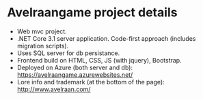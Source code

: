 # Avelraangame project details
- Web mvc project.
- .NET Core 3.1 server application. Code-first approach (includes migration scripts).
- Uses SQL server for db persistance.
- Frontend build on HTML, CSS, JS (with jquery), Bootstrap.
- Deployed on Azure (both server and db): https://avelraangame.azurewebsites.net/
- Lore info and trademark (at the bottom of the page): http://www.avelraan.com/
